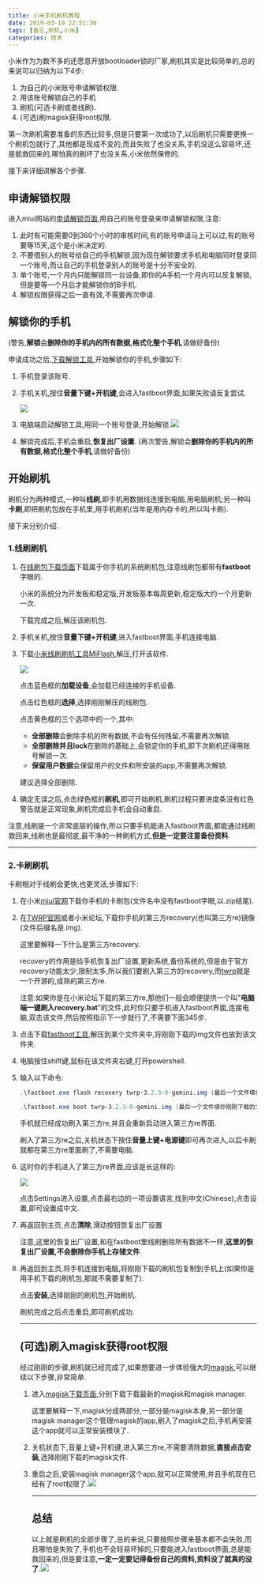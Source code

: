 ```yaml
---
title: 小米手机刷机教程
date: 2019-03-19 22:51:30
tags: [备忘,刷机,小米]
categories: 技术
---
```

小米作为为数不多的还愿意开放bootloader锁的厂家,刷机其实是比较简单的,总的来说可以归纳为以下4步:

1. 为自己的小米账号申请解锁权限.
2. 用该账号解锁自己的手机
3. 刷机(可选卡刷或者线刷).
4. (可选)刷magisk获得root权限.

第一次刷机需要准备的东西比较多,但是只要第一次成功了,以后刷机只需要更换一个刷机包就行了,其他都是现成不变的,而且失败了也没关系,手机没这么容易坏,还是能救回来的,哪怕真的刷坏了也没关系,小米依然保修的.

接下来详细讲解各个步骤.

<!-- more -->

## 申请解锁权限

进入miui网站的[申请解锁页面](http://www.miui.com/unlock/index.html),用自己的账号登录来申请解锁权限,注意:

1. 此时有可能需要0到360个小时的审核时间,有的账号申请马上可以过,有的账号要等15天,这个是小米决定的.
2. 不要借别人的账号给自己的手机解锁,因为现在解锁要求手机和电脑同时登录同一个账号,而让自己的手机登录别人的账号是十分不安全的.
3. 单个账号,一个月内只能解锁同一台设备,即你的A手机一个月内可以反复解锁,但是要等一个月后才能解锁你的B手机.
4. 解锁权限获得之后一直有效,不需要再次申请.

## 解锁你的手机

(警告,**解锁**会**删除你的手机内的所有数据,格式化整个手机**,请做好备份)

申请成功之后,[下载解锁工具](http://miuirom.xiaomi.com/rom/u1106245679/3.3.1212.33/miflash_unlock-3.3.1212.33.zip),开始解锁你的手机,步骤如下:

1. 手机登录该账号.

2. 手机关机,按住**音量下键+开机键**,会进入fastboot界面,如果失败请反复尝试.

   ![](http://www.miui.com/unlock/images/bl_apply_2.png)

3. 电脑端启动解锁工具,用同一个账号登录,开始解锁.![](https://i.loli.net/2019/03/19/5c9106a03faff.png)
4. 解锁完成后,手机会重启,**恢复出厂设置**.
(再次警告,解锁会**删除你的手机内的所有数据,格式化整个手机**,请做好备份)

## 开始刷机

 刷机分为两种模式,一种叫**线刷**,即手机用数据线连接到电脑,用电脑刷机;另一种叫**卡刷**,即把刷机包放在手机里,用手机刷机(当年是用内存卡的,所以叫卡刷).

接下来分别介绍.

### 1.线刷刷机

1. 在[线刷包下载页面](http://www.miui.com/shuaji-393.html)下载属于你手机的系统刷机包,注意线刷包都带有**fastboot**字眼的.

   小米的系统分为开发板和稳定版,开发板基本每周更新,稳定版大约一个月更新一次.

   下载完成之后,解压该刷机包.

2. 手机关机,按住**音量下键+开机键**,进入fastboot界面,手机连接电脑.

3. 下载[小米线刷刷机工具MiFlash](http://bigota.d.miui.com/tools/MiFlash2018-5-28-0.zip),解压,打开该软件.

   ![](https://i.loli.net/2019/03/20/5c911352c2331.png)

   点击蓝色框的**加载设备**,会加载已经连接的手机设备.

   点击红色框的**选择**,选择刚刚解压的线刷包.

   点击黄色框的三个选项中的一个,其中:

   - **全部删除**会删除手机的所有数据,不会有任何残留,不需要再次解锁.
   - **全部删除并且lock**在删除的基础上,会锁定你的手机,即下次刷机还得用账号解锁一次.
   - **保留用户数据**会保留用户的文件和所安装的app,不需要再次解锁.

   建议选择全部删除.

4. 确定无误之后,点击绿色框的**刷机**,即可开始刷机,刷机过程只要进度条没有红色警告就是正常现象,刷机完成后手机会自动重启.

注意,线刷是一个非常底层的操作,所以只要手机能进入fastboot界面,都能通过线刷救回来,线刷也是最彻底,最干净的一种刷机方式,**但是一定要注意备份资料**.

------

### 2.卡刷刷机

卡刷相对于线刷会更快,也更灵活,步骤如下:

1. 在小米[miui官网](http://www.miui.com/download.html)下载你手机的卡刷包(文件名中没有fastboot字眼,以.zip结尾).

2. 在[TWRP官网](https://twrp.me/Devices/Xiaomi/)或者小米论坛,下载你手机的第三方recovery(也叫第三方re)镜像(文件后缀名是.img).

   这里要解释一下什么是第三方recovery.

   recovery的作用是给手机恢复出厂设置,更新系统,备份系统的,但是由于官方recovery功能太少,限制太多,所以我们要刷入第三方的recovery,而[twrp](https://zh.wikipedia.org/wiki/TWRP)就是一个开源的,成熟的第三方re.

   注意:如果你是在小米论坛下载的第三方re,那他们一般会顺便提供一个叫"**电脑端一键刷入recovery.bat**"的文件,此时你只要手机进入fastboot界面,连接电脑,双击该文件,然后按照指示下一步就行了,不需要下面345步.

3. 点击下载[fastboot工具](https://dl.google.com/android/repository/platform-tools-latest-windows.zip),解压到某个文件夹中,将刚刚下载的img文件也放到该文件夹.

4. 电脑按住shift键,鼠标在该文件夹右键,打开powershell.

5. 输入以下命令:

   ```powershell
   .\fastboot.exe flash recovery twrp-3.2.3-0-gemini.img (最后一个文件填你刚刚下载的文件的名称)
   ```

   ```powershell
   .\fastboot.exe boot twrp-3.2.3-0-gemini.img (最后一个文件填你刚刚下载的文件的名称)
   ```

   手机就已经成功刷入第三方re,并且会重新启动进入第三方re界面.

   刷入了第三方re之后,关机状态下按住**音量上键+电源键**即可再次进入,以后卡刷就都在第三方re里面刷了,不需要电脑.

6. 这时你的手机进入了第三方re界面,应该是长这样的:

   ![](https://upload.wikimedia.org/wikipedia/commons/thumb/f/fe/TWRP_2.7.0.0.png/360px-TWRP_2.7.0.0.png)

   点击Settings进入设置,点击最右边的一项设置语言,找到中文(Chinese),点击设置,即可设置成中文.

7. 再返回到主页,点击**清除**,滑动按钮恢复出厂设置

   注意,这里的恢复出厂设置,和在fastboot里线刷删除所有数据不一样,**这里的恢复出厂设置,不会删除你手机上存储文件**.

8. 再返回到主页,将手机连接到电脑,将刚刚下载的刷机包复制到手机上(如果你是用手机下载的刷机包,那就不需要复制了).

   点击**安装**,选择刚刚的刷机包,开始刷机.

   刷机完成之后点击重启,即可刷机成功.

   ------

   ## (可选)刷入magisk获得root权限

   经过刚刚的步骤,刷机就已经完成了,如果想要进一步体验强大的[magisk](https://sspai.com/post/53043),可以继续以下步骤,非常简单.

   1. 进入[magisk下载页面](https://github.com/topjohnwu/Magisk/releases),分别下载下载最新的magisk和magisk manager.

      这里要解释一下,magisk分成两部分,一部分是magisk本身,另一部分是magisk manager这个管理magisk的app,刷入了magisk之后,手机再安装这个app就可以正常安装模块了.

   2. 关机状态下,音量上键+开机键,进入第三方re,不需要清除数据,**直接点击安装**,选择刚刚下载的magisk文件.

   3. 重启之后,安装magisk manager这个app,就可以正常使用,并且手机现在已经有了root权限了.![](https://i.loli.net/2019/03/20/5c91e7e69e316.png)

      ------

      ## 总结

      以上就是刷机的全部步骤了,总的来说,只要按照步骤来基本都不会失败,而且哪怕是失败了,手机也不会轻易坏掉的,只要能进入fastboot界面,总是能救回来的,但是要注意,**一定一定要记得备份自己的资料,资料没了就真的没了**.![](https://i.loli.net/2019/03/21/5c93791231408.jpg)
